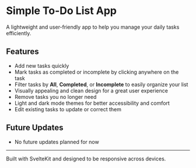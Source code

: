 # Simple To-Do List App

A lightweight and user-friendly app to help you manage your daily tasks efficiently.

## Features

- Add new tasks quickly  
- Mark tasks as completed or incomplete by clicking anywhere on the task  
- Filter tasks by **All**, **Completed**, or **Incomplete** to easily organize your list  
- Visually appealing and clean design for a great user experience  
- Remove tasks you no longer need  
- Light and dark mode themes for better accessibility and comfort  
- Edit existing tasks to update or correct them

## Future Updates

- No future updates planned for now

---

Built with SvelteKit and designed to be responsive across devices.
